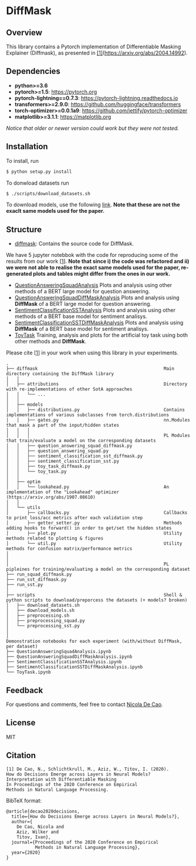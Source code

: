 # DiffMask

## Overview
This library contains a Pytorch implementation of Differentiable Masking Explainer (Diffmask), as presented in [[1]](#citation)(https://arxiv.org/abs/2004.14992).

## Dependencies

* **python>=3.6**
* **pytorch>=1.5**: https://pytorch.org
* **pytorch-lightning==0.7.3**: https://pytorch-lightning.readthedocs.io
* **transformers>=2.9.0**: https://github.com/huggingface/transformers
* **torch-optimizer>=0.0.1a9**: https://github.com/jettify/pytorch-optimizer
* **matplotlib>=3.1.1**: https://matplotlib.org

*Notice that older or newer version could work but they were not tested.*

## Installation

To install, run

```bash
$ python setup.py install
```

To donwload datasets run
```bash
$ ./scripts/download_datasets.sh
```

To download models, use the following [link](https://mega.nz/folder/19QwELDK#CxKo4UO2P8KDt5TwYWfhmA). **Note that these are not the exaclt same models used for the paper.**


## Structure
* [diffmask](https://github.com/nicola-decao/diffmask/tree/master/diffmask): Contains the source code for DiffMask.

We have 5 jupyter notebbok with the code for reproducing some of the results from our work [[1](#citation)]. **Note that since i) the code was refactored and ii) we were not able to realise the exact same models used for the paper, re-generated plots and tables might differ from the ones in our work.**

* [QuestionAnsweringSquadAnalysis](https://github.com/nicola-decao/diffmask/tree/master/QuestionAnsweringSquadAnalysis.ipynb) Plots and analysis using other methods of a BERT large model for question answering.
* [QuestionAnsweringSquadDiffMaskAnalysis](https://github.com/nicola-decao/diffmask/tree/master/QuestionAnsweringSquadDiffMaskAnalysis.ipynb) Plots and analysis using **DiffMask** of a BERT large model for question answering.
* [SentimentClassificationSSTAnalysis](https://github.com/nicola-decao/diffmask/tree/master/SentimentClassificationSSTAnalysis.ipynb) Plots and analysis using other methods of a BERT base model for sentiment analisys.
* [SentimentClassificationSSTDiffMaskAnalysis](https://github.com/nicola-decao/diffmask/tree/master/SentimentClassificationSSTDiffMaskAnalysis.ipynb) Plots and analysis using **DiffMask** of a BERT base model for sentiment analisys.
* [ToyTask](https://github.com/nicola-decao/diffmask/tree/master/ToyTask.ipynb) Training, analysis and plots for the artificial toy task using both other methods and **DiffMask**.

Please cite [[1](#citation)] in your work when using this library in your experiments.

```
.
├── diffmask                                                Main directory containing the DiffMask library
│   │
│   ├── attributions                                        Directory with re-implementations of other SotA approaches
│   │   └── ...
│   │
│   ├── models
│   │   ├── distributions.py                                Contains implementations of various subclasses from torch.distributions
│   │   ├── gates.py                                        nn.Modules that mask a part of the input/hidden states
│   │   │
│   │   │                                                   PL Modules that train/evaluate a model on the corresponding datasets
│   │   ├── question_answering_squad_diffmask.py
│   │   ├── question_answering_squad.py
│   │   ├── sentiment_classification_sst_diffmask.py
│   │   ├── sentiment_classification_sst.py
│   │   ├── toy_task_diffmask.py
│   │   └── toy_task.py
│   │
│   ├── optim
│   │   └── lookahead.py                                    An implementation of the "Lookahead" optimizer (https://arxiv.org/abs/1907.08610)
│   │
│   └── utils
│       ├── callbacks.py                                    Callbacks to print loss/acc metrics after each validation step
│       ├── getter_setter.py                                Methods adding hooks to forward() in order to get/set the hidden states
│       ├── plot.py                                         Utility methods related to plotting & figures
│       └── util.py                                         Utility methods for confusion matrix/performance metrics
│
│
│                                                           PL pipleines for training/evaluating a model on the corresponding dataset
├── run_squad_diffmask.py
├── run_sst_diffmask.py
├── run_sst.py
│
├── scripts                                                 Shell & python scripts to download/preporcess the datasets (+ models? broken)
│   ├── download_datasets.sh
│   ├── download_models.sh
│   ├── preprocessing.sh
│   ├── preprocessing_squad.py
│   └── preprocessing_sst.py
│
│                                                           Demonstration notebooks for each experiment (with/without DiffMask, per dataset)
├── QuestionAnsweringSquadAnalysis.ipynb
├── QuestionAnsweringSquadDiffMaskAnalysis.ipynb
├── SentimentClassificationSSTAnalysis.ipynb
├── SentimentClassificationSSTDiffMaskAnalysis.ipynb
└── ToyTask.ipynb
```

## Feedback
For questions and comments, feel free to contact [Nicola De Cao](mailto:nicola.decao@gmail.com).

## License
MIT

## Citation
```
[1] De Cao, N., Schlichtkrull, M., Aziz, W., Titov, I. (2020).
How do Decisions Emerge across Layers in Neural Models?
Interpretation with Differentiable Masking
In Proceedings of the 2020 Conference on Empirical
Methods in Natural Language Processing.
```

BibTeX format:
```
@article{decao2020decisions,
  title={How do Decisions Emerge across Layers in Neural Models?},
  author={
    De Cao, Nicola and
    Aziz, Wilker and
    Titov, Ivan},
  journal={Proceedings of the 2020 Conference on Empirical
           Methods in Natural Language Processing},
  year={2020}
}
```

